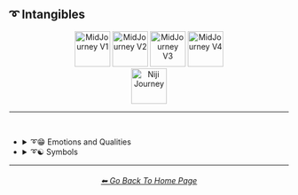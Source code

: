 <h2>➰ Intangibles</h2>

<div align="center">

[<img src="F://GitHubRepo/MidJourney-Styles-and-Keywords-Reference/Images/Repo_Parts/Buttons/Version_Buttons/button_version_V1_active.webp?raw=true" alt="MidJourney V1" height="64" />](F://GitHubRepo/MidJourney-Styles-and-Keywords-Reference/Pages/MJ_V1/Style_Pages/Sphere/Intangibles.md)
[<img src="F://GitHubRepo/MidJourney-Styles-and-Keywords-Reference/Images/Repo_Parts/Buttons/Version_Buttons/button_version_V2_inactive.webp?raw=true" alt="MidJourney V2" height="64" />](F://GitHubRepo/MidJourney-Styles-and-Keywords-Reference/Pages/MJ_V2/Style_Pages/Sphere/Intangibles.md)
[<img src="F://GitHubRepo/MidJourney-Styles-and-Keywords-Reference/Images/Repo_Parts/Buttons/Version_Buttons/button_version_V3_inactive.webp?raw=true" alt="MidJourney V3" height="64" />](F://GitHubRepo/MidJourney-Styles-and-Keywords-Reference/Pages/MJ_V3/Style_Pages/Sphere/Intangibles.md)
[<img src="F://GitHubRepo/MidJourney-Styles-and-Keywords-Reference/Images/Repo_Parts/Buttons/Version_Buttons/button_version_V4_inactive.webp?raw=true" alt="MidJourney V4" height="64" />](F://GitHubRepo/MidJourney-Styles-and-Keywords-Reference/Pages/MJ_V4/Style_Pages/Just_The_Style/Intangibles.md)
<br>
[<img src="F://GitHubRepo/MidJourney-Styles-and-Keywords-Reference/Images/Repo_Parts/Buttons/Version_Buttons/button_version_niji_inactive_full.webp?raw=true" alt="Niji Journey" height="64" />](F://GitHubRepo/MidJourney-Styles-and-Keywords-Reference/Pages/Niji_Journey/Niji_V4/Style_Pages/Intangibles.md)


</div>

<hr>
<br>


- <details><summary>➰😁 Emotions and Qualities</summary><p><div align="center">

	| Happy |
	| :-: |
	| <img src="F://GitHubRepo/MidJourney-Styles-and-Keywords-Reference/Images/MJ_V1/Midjourney_Styles_(sphere)/sphere_Happy.webp?raw=true" width="256" /> |
	
	<br>
	
	| Sad |
	| :-: |
	| <img src="F://GitHubRepo/MidJourney-Styles-and-Keywords-Reference/Images/MJ_V1/Midjourney_Styles_(sphere)/sphere_Sad.webp?raw=true" width="256" /> |
	
	<br>

	| Angelic | Evil |
	| :-: | :-: |
	| <img src="F://GitHubRepo/MidJourney-Styles-and-Keywords-Reference/Images/MJ_V1/Midjourney_Styles_(sphere)/sphere_Angelic.webp?raw=true" width="256" /> | <img src="F://GitHubRepo/MidJourney-Styles-and-Keywords-Reference/Images/MJ_V1/Midjourney_Styles_(sphere)/sphere_Evil.webp?raw=true" width="256" /> |

	<br>

	| Creepy | Horror |
	| :-: | :-: |
	| <img src="F://GitHubRepo/MidJourney-Styles-and-Keywords-Reference/Images/MJ_V1/Midjourney_Styles_(sphere)/sphere_Creepy.webp?raw=true" width="256" /> | <img src="F://GitHubRepo/MidJourney-Styles-and-Keywords-Reference/Images/MJ_V1/Midjourney_Styles_(sphere)/sphere_Horror.webp?raw=true" width="256" /> |

	</div></p></details>


- <details><summary>➰☯ Symbols</summary><p>

  - <details><summary>☯♓ Zodiac Signs</summary><p><div align="center">

    | Capricornus | Aquarius | Pisces |
    | :-: | :-: | :-: |
    | <img src="F://GitHubRepo/MidJourney-Styles-and-Keywords-Reference/Images/MJ_V1/Midjourney_Styles_(sphere)/sphere_Capricornus.webp?raw=true" width="256" /> | <img src="F://GitHubRepo/MidJourney-Styles-and-Keywords-Reference/Images/MJ_V1/Midjourney_Styles_(sphere)/sphere_Aquarius.webp?raw=true" width="256" /> | <img src="F://GitHubRepo/MidJourney-Styles-and-Keywords-Reference/Images/MJ_V1/Midjourney_Styles_(sphere)/sphere_Pisces.webp?raw=true" width="256" /> |

    <br>

    | Taurus | Gemini | Cancer |
    | :-: | :-: | :-: |
    | <img src="F://GitHubRepo/MidJourney-Styles-and-Keywords-Reference/Images/MJ_V1/Midjourney_Styles_(sphere)/sphere_Taurus.webp?raw=true" width="256" /> | <img src="F://GitHubRepo/MidJourney-Styles-and-Keywords-Reference/Images/MJ_V1/Midjourney_Styles_(sphere)/sphere_Gemini.webp?raw=true" width="256" /> | <img src="F://GitHubRepo/MidJourney-Styles-and-Keywords-Reference/Images/MJ_V1/Midjourney_Styles_(sphere)/sphere_Cancer.webp?raw=true" width="256" /> |

    <br>

    | Leo | Virgo | Libra |
    | :-: | :-: | :-: |
    | <img src="F://GitHubRepo/MidJourney-Styles-and-Keywords-Reference/Images/MJ_V1/Midjourney_Styles_(sphere)/sphere_Leo.webp?raw=true" width="256" /> | <img src="F://GitHubRepo/MidJourney-Styles-and-Keywords-Reference/Images/MJ_V1/Midjourney_Styles_(sphere)/sphere_Virgo.webp?raw=true" width="256" /> | <img src="F://GitHubRepo/MidJourney-Styles-and-Keywords-Reference/Images/MJ_V1/Midjourney_Styles_(sphere)/sphere_Libra.webp?raw=true" width="256" /> |

    <br>

    | Scorpio | Sagittarius |
    | :-: | :-: |
    | <img src="F://GitHubRepo/MidJourney-Styles-and-Keywords-Reference/Images/MJ_V1/Midjourney_Styles_(sphere)/sphere_Scorpio.webp?raw=true" width="256" /> | <img src="F://GitHubRepo/MidJourney-Styles-and-Keywords-Reference/Images/MJ_V1/Midjourney_Styles_(sphere)/sphere_Sagittarius.webp?raw=true" width="256" /> |

	</div></p></details>


  - <details><summary>☯ Other Symbols</summary><p><div align="center">

	| Yin Yang |
	| :-: |
	| <img src="F://GitHubRepo/MidJourney-Styles-and-Keywords-Reference/Images/MJ_V1/Midjourney_Styles_(sphere)/sphere_Yin_Yang.webp?raw=true" width="256" /> |

	</div></p></details>

  </p></details>



<hr><!--------------->
<div align="center">
<h6><a href="F://GitHubRepo/MidJourney-Styles-and-Keywords-Reference/README.md">⬅ Go Back To Home Page</a></h6>
</div>